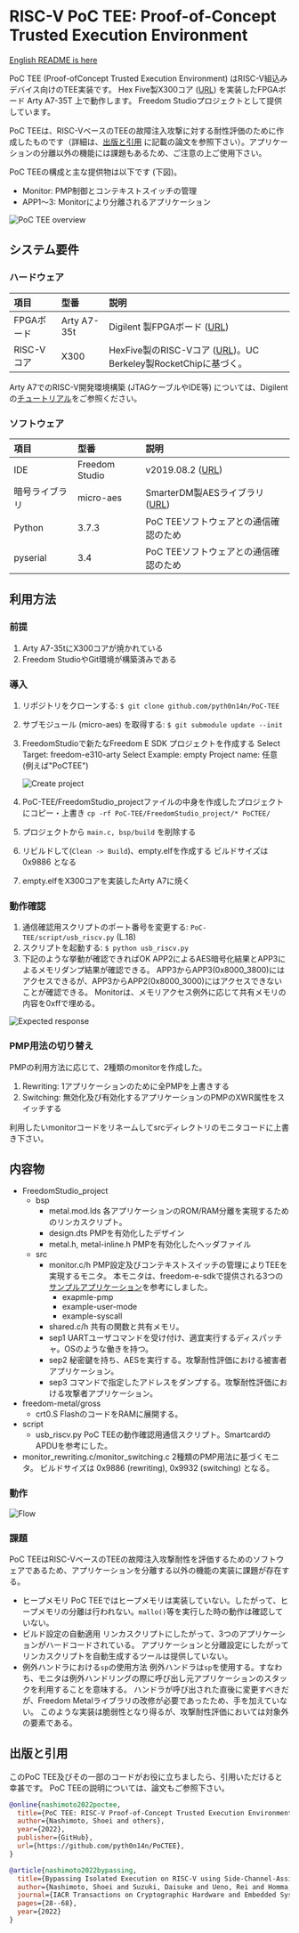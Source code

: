 # RISC-V PoC TEE: Proof-of-Concept Trusted Execution Environment

[English README is here](https://github.com/pyth0n14n/PoC-TEE/README.md)

PoC TEE (Proof-ofConcept Trusted Execution Environment) はRISC-V組込みデバイス向けのTEE実装です。
Hex Five製X300コア ([URL](https://github.com/hex-five/multizone-fpga)) を実装したFPGAボード Arty A7-35T 上で動作します。
Freedom Studioプロジェクトとして提供しています。

PoC TEEは、RISC-VベースのTEEの故障注入攻撃に対する耐性評価のために作成したものです（詳細は、[出版と引用](#出版と引用) に記載の論文を参照下さい）。アプリケーションの分離以外の機能には課題もあるため、ご注意の上ご使用下さい。

PoC TEEの構成と主な提供物は以下です (下図)。

- Monitor: PMP制御とコンテキストスイッチの管理
- APP1～3: Monitorにより分離されるアプリケーション

![PoC TEE overview](image4readme/overview.jpg)

## システム要件

### ハードウェア

|項目|型番|説明|
|:--|:--|:--|
|FPGAボード|Arty A7-35t|Digilent 製FPGAボード ([URL](https://digilent.com/reference/programmable-logic/arty-a7/start))|
|RISC-Vコア|X300 |HexFive製のRISC-Vコア ([URL](https://github.com/hex-five/multizone-fpga))。UC Berkeley製RocketChipに基づく。|

Arty A7でのRISC-V開発環境構築 (JTAGケーブルやIDE等) については、Digilentの[チュートリアル](https://digilent.com/reference/programmable-logic/arty-a7/arty_a7_100_risc_v/start)をご参照ください。

### ソフトウェア

|項目|型番|説明|
|:--|:--|:--|
|IDE|Freedom Studio|v2019.08.2 ([URL](https://github.com/sifive/freedom-studio/releases))|
|暗号ライブラリ|micro-aes|SmarterDM製AESライブラリ ([URL](https://github.com/SmarterDM/micro-aes))|
|Python|3.7.3|PoC TEEソフトウェアとの通信確認のため|
|pyserial|3.4|PoC TEEソフトウェアとの通信確認のため|


## 利用方法

### 前提

1. Arty A7-35tにX300コアが焼かれている
2. Freedom StudioやGit環境が構築済みである

### 導入

1. リポジトリをクローンする: `$ git clone github.com/pyth0n14n/PoC-TEE`
2. サブモジュール (micro-aes) を取得する: `$ git submodule update --init`
3. FreedomStudioで新たなFreedom E SDK プロジェクトを作成する
   Select Target: freedom-e310-arty
   Select Example: empty
   Project name: 任意 (例えば"PoCTEE")

   ![Create project](image4readme/create_project.jpg)

4. PoC-TEE/FreedomStudio_projectファイルの中身を作成したプロジェクトにコピー・上書き
   `cp -rf PoC-TEE/FreedomStudio_project/* PoCTEE/`
5. プロジェクトから `main.c, bsp/build` を削除する
6. リビルドして(`Clean -> Build`)、empty.elfを作成する
   ビルドサイズは 0x9886 となる
7. empty.elfをX300コアを実装したArty A7に焼く

### 動作確認

1. 通信確認用スクリプトのポート番号を変更する: `PoC-TEE/script/usb_riscv.py` (L.18)
2. スクリプトを起動する: `$ python usb_riscv.py`
3. 下記のような挙動が確認できればOK
   APP2によるAES暗号化結果とAPP3によるメモリダンプ結果が確認できる。
   APP3からAPP3(0x8000_3800)にはアクセスできるが、APP3からAPP2(0x8000_3000)にはアクセスできないことが確認できる。
   Monitorは、メモリアクセス例外に応じて共有メモリの内容を0xffで埋める。

![Expected response](image4readme/correct_response.jpg)

### PMP用法の切り替え

PMPの利用方法に応じて、2種類のmonitorを作成した。

1. Rewriting: 1アプリケーションのために全PMPを上書きする
2. Switching: 無効化及び有効化するアプリケーションのPMPのXWR属性をスイッチする

利用したいmonitorコードをリネームしてsrcディレクトリのモニタコードに上書き下さい。

## 内容物

- FreedomStudio_project
  - bsp
    - metal.mod.lds
      各アプリケーションのROM/RAM分離を実現するためのリンカスクリプト。
    - design.dts
      PMPを有効化したデザイン
    - metal.h, metal-inline.h
      PMPを有効化したヘッダファイル
  - src
    - monitor.c/h
      PMP設定及びコンテキストスイッチの管理によりTEEを実現するモニタ。
      本モニタは、freedom-e-sdkで提供される3つの[サンプルアプリケーション](https://github.com/sifive/freedom-e-sdk/tree/master/software)を参考にしました。
      - exapmle-pmp
      - example-user-mode
      - example-syscall
    - shared.c/h
      共有の関数と共有メモリ。
    - sep1
      UARTユーザコマンドを受け付け、適宜実行するディスパッチャ。OSのような働きを持つ。
    - sep2
      秘密鍵を持ち、AESを実行する。攻撃耐性評価における被害者アプリケーション。
    - sep3
      コマンドで指定したアドレスをダンプする。攻撃耐性評価における攻撃者アプリケーション。
- freedom-metal/gross
  - crt0.S
    FlashのコードをRAMに展開する。
- script
  - usb_riscv.py
    PoC TEEの動作確認用通信スクリプト。SmartcardのAPDUを参考にした。
- monitor_rewriting.c/monitor_switching.c
  2種類のPMP用法に基づくモニタ。
  ビルドサイズは 0x9886 (rewriting), 0x9932 (switching) となる。

### 動作

![Flow](image4readme/flow.jpg)

### 課題

PoC TEEはRISC-VベースのTEEの故障注入攻撃耐性を評価するためのソフトウェアであるため、アプリケーションを分離する以外の機能の実装に課題が存在する。

- ヒープメモリ
  PoC TEEではヒープメモリは実装していない。したがって、ヒープメモリの分離は行われない。`mallo()`等を実行した時の動作は確認していない。
- ビルド設定の自動適用
  リンカスクリプトにしたがって、3つのアプリケーションがハードコードされている。
  アプリケーションと分離設定にしたがってリンカスクリプトを自動生成するツールは提供していない。
- 例外ハンドラにおける`sp`の使用方法
  例外ハンドラは`sp`を使用する。すなわち、モニタは例外ハンドリングの際に呼び出し元アプリケーションのスタックを利用することを意味する。
  ハンドラが呼び出された直後に変更すべきだが、Freedom Metalライブラリの改修が必要であったため、手を加えていない。
  このような実装は脆弱性となり得るが、攻撃耐性評価においては対象外の要素である。

## 出版と引用

このPoC TEE及びその一部のコードがお役に立ちましたら、引用いただけると幸甚です。
PoC TEEの説明については、論文もご参照下さい。

```bibtex
@online{nashimoto2022poctee,
  title={PoC TEE: RISC-V Proof-of-Concept Trusted Execution Environment},
  author={Nashimoto, Shoei and others},
  year={2022},
  publisher={GitHub},
  url={https://github.com/pyth0n14n/PoCTEE},
}

@article{nashimoto2022bypassing,
  title={Bypassing Isolated Execution on RISC-V using Side-Channel-Assisted Fault-Injection and Its Countermeasure},
  author={Nashimoto, Shoei and Suzuki, Daisuke and Ueno, Rei and Homma, Naofumi},
  journal={IACR Transactions on Cryptographic Hardware and Embedded Systems},
  pages={28--68},
  year={2022}
}
```
